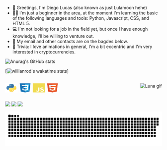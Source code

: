 - 👋 Greetings, I'm Diego Lucas (also known as just Lulamoon hehe)
- 🧑‍🎓 I'm just a beginner in the area, at the moment I'm learning the basic of the following languages and tools: Python, Javascript, CSS, and HTML 5.
- 💻 I'm not looking for a job in the field yet, but once I have enough knowledge, I'll be willing to venture out.
- 📧 My email and other contacts are on the bagdes below.
- 🦄 Trivia: I love animations in general, I'm a bit eccentric and I'm very interested in cryptocurrencies.




![Anurag's GitHub stats](https://github-readme-stats.vercel.app/api?username=DiegoLulamoon&show_icons=true&theme=synthwave)

[![willianrod's wakatime stats](https://github-readme-stats.vercel.app/api/wakatime?username=DiegoLulamoon)]


<div style="display: inline_block"><br>
  
  <img align="center" alt="Diego-Python" height="30" width="40" src="https://raw.githubusercontent.com/devicons/devicon/master/icons/python/python-original.svg">
  <img align="center" alt="Diego-CSS" height="30" width="40" src="https://raw.githubusercontent.com/devicons/devicon/master/icons/css3/css3-original.svg">
  <img align="center" alt="Diego-Js" height="30" width="40" src="https://raw.githubusercontent.com/devicons/devicon/master/icons/javascript/javascript-plain.svg">
  <img align="center" alt="Diego-HTML" height="30" width="40" src="https://raw.githubusercontent.com/devicons/devicon/master/icons/html5/html5-original.svg">
  <img align="right" alt="Luna gif" src="https://c.tenor.com/MrLvzyev4e4AAAAM/mlp-luna.gif">
  
  
</div>

##

<div>
  
<a href="https://www.instagram.com/lul4moon/" target="_blank"><img src="https://img.shields.io/badge/-Instagram-%23E4405F?style=for-the-badge&logo=instagram&logoColor=white" target="_blank"></a>
 	<a href="https://www.twitch.tv/arlkawa" target="_blank"><img src="https://img.shields.io/badge/Twitch-9146FF?style=for-the-badge&logo=twitch&logoColor=white" target="_blank"></a>
  <a href = "mailto:diegolucasarc@gmail.com"><img src="https://img.shields.io/badge/-Gmail-%23333?style=for-the-badge&logo=gmail&logoColor=white" target="_blank"></a>
  
  ![Snake animation](https://github.com/DiegoLulamoon/DiegoLulamoon/blob/output/github-contribution-grid-snake.svg)
  
  </div>




<!---
DiegoLulamoon/DiegoLulamoon is a ✨ special ✨ repository because its `README.md` (this file) appears on your GitHub profile.
You can click the Preview link to take a look at your changes.
--->
